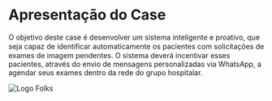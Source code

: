 # Apresentação do Case

O objetivo deste case é desenvolver um sistema inteligente e proativo, que seja
capaz de identiﬁcar automaticamente os pacientes com solicitações de exames de imagem pendentes. O sistema deverá incentivar esses pacientes,
através do envio de mensagens personalizadas via WhatsApp, a agendar seus exames dentro da rede do grupo hospitalar.

![Logo Folks](https://static.wixstatic.com/media/e50abb_401390f3cc9049639d7b960b4b3ac563~mv2.png/v1/fit/w_2500,h_1330,al_c/e50abb_401390f3cc9049639d7b960b4b3ac563~mv2.png)